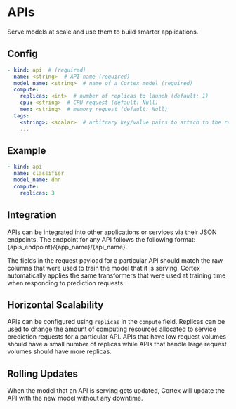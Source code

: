 # APIs

Serve models at scale and use them to build smarter applications.

## Config

```yaml
- kind: api  # (required)
  name: <string>  # API name (required)
  model_name: <string>  # name of a Cortex model (required)
  compute:
    replicas: <int>  # number of replicas to launch (default: 1)
    cpu: <string>  # CPU request (default: Null)
    mem: <string>  # memory request (default: Null)
  tags:
    <string>: <scalar>  # arbitrary key/value pairs to attach to the resource (optional)
    ...
```

## Example

```yaml
- kind: api
  name: classifier
  model_name: dnn
  compute:
    replicas: 3
```

## Integration

APIs can be integrated into other applications or services via their JSON endpoints. The endpoint for any API follows the following format: {apis_endpoint}/{app_name}/{api_name}.

The fields in the request payload for a particular API should match the raw columns that were used to train the model that it is serving. Cortex automatically applies the same transformers that were used at training time when responding to prediction requests.

## Horizontal Scalability

APIs can be configured using `replicas` in the `compute` field. Replicas can be used to change the amount of computing resources allocated to service prediction requests for a particular API. APIs that have low request volumes should have a small number of replicas while APIs that handle large request volumes should have more replicas.

## Rolling Updates

When the model that an API is serving gets updated, Cortex will update the API with the new model without any downtime.
